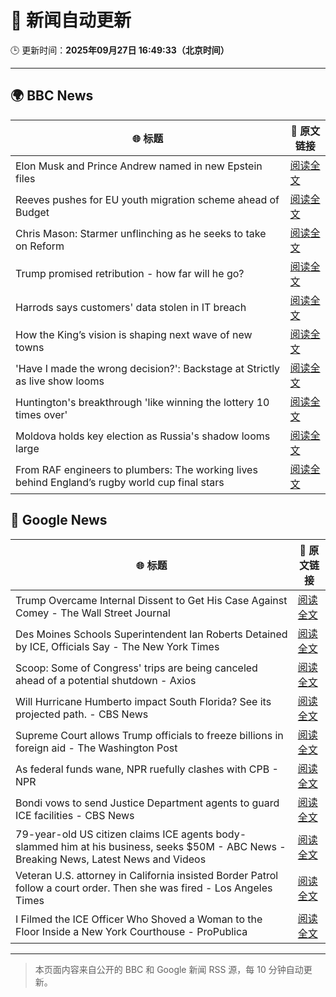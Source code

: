 # 🧠 新闻自动更新

🕒 更新时间：**2025年09月27日 16:49:33（北京时间）**

---

## 🌍 BBC News

| 🌐 标题 | 🔗 原文链接 |
|--------|-------------|
| Elon Musk and Prince Andrew named in new Epstein files | [阅读全文](https://www.bbc.com/news/articles/cwyl8j1we0lo?at_medium=RSS&at_campaign=rss) |
| Reeves pushes for EU youth migration scheme ahead of Budget | [阅读全文](https://www.bbc.com/news/articles/c179z10vy28o?at_medium=RSS&at_campaign=rss) |
| Chris Mason: Starmer unflinching as he seeks to take on Reform | [阅读全文](https://www.bbc.com/news/articles/cvg41lljnryo?at_medium=RSS&at_campaign=rss) |
| Trump promised retribution - how far will he go? | [阅读全文](https://www.bbc.com/news/articles/c0q74pxx871o?at_medium=RSS&at_campaign=rss) |
| Harrods says customers' data stolen in IT breach | [阅读全文](https://www.bbc.com/news/articles/c8d70d912e6o?at_medium=RSS&at_campaign=rss) |
| How the King’s vision is shaping next wave of new towns | [阅读全文](https://www.bbc.com/news/articles/c179z9z1lxwo?at_medium=RSS&at_campaign=rss) |
| 'Have I made the wrong decision?': Backstage at Strictly as live show looms | [阅读全文](https://www.bbc.com/news/articles/c9dx0x68z46o?at_medium=RSS&at_campaign=rss) |
| Huntington's breakthrough 'like winning the lottery 10 times over' | [阅读全文](https://www.bbc.com/news/articles/c3vzek4dkyyo?at_medium=RSS&at_campaign=rss) |
| Moldova holds key election as Russia's shadow looms large | [阅读全文](https://www.bbc.com/news/articles/c179z9d4vl1o?at_medium=RSS&at_campaign=rss) |
| From RAF engineers to plumbers: The working lives behind England’s rugby world cup final stars | [阅读全文](https://www.bbc.com/sport/rugby-union/articles/cp8j407x6mko?at_medium=RSS&at_campaign=rss) |

## 📰 Google News

| 🌐 标题 | 🔗 原文链接 |
|--------|-------------|
| Trump Overcame Internal Dissent to Get His Case Against Comey - The Wall Street Journal | [阅读全文](https://news.google.com/rss/articles/CBMiqgFBVV95cUxNQ2pnS2tTZGJicE5icGh2OFBnLXExbEVKSVVnR1J2dm5xS3dyc01MbTFUUHRTNGNwaGJsMnE3Y3A3bWhELS1QenlBMGtTSWdfR25PVTVLSEF5NmN2OGdCYXJScEd6dEVsalp0cGtrQXowdUhuVkdxZWN3T0h6eTNzWkFGbnU4M1NLcFFiZmlYSU5DdGtWbFY4ZU9zSWFUZlJrR1VCemdnblNMUQ?oc=5) |
| Des Moines Schools Superintendent Ian Roberts Detained by ICE, Officials Say - The New York Times | [阅读全文](https://news.google.com/rss/articles/CBMigwFBVV95cUxNX1dvVWhBbUZiamFWajVZcUliV08yMm5VVGg3VEVaU1NvdkpiQXhxc0FncDBIWW92NlVIWXJlaWk5YVBiTllBSEQwc05ienZMc1c4dW5nMDNoci04NGMybUZRaWZXdXRnVGxQM3pTNVpEU3NubUtUSzd2aVFvSXg2eXFOWQ?oc=5) |
| Scoop: Some of Congress' trips are being canceled ahead of a potential shutdown - Axios | [阅读全文](https://news.google.com/rss/articles/CBMigwFBVV95cUxQdGJSY2txUGhBTldON2ZxbWkzel9KamVHbDZxUmc1aHh3WnJQQmlraThNci1SY0M1b24tSEZxaEt3cU5ON244al90RkpvTmJINWlDRWVOZ0wyRkpENUNOelJ2dU1hN212QzRoTmlEcGhCVGpqSTlUOUpmeHdhc0hTWUVMNA?oc=5) |
| Will Hurricane Humberto impact South Florida? See its projected path. - CBS News | [阅读全文](https://news.google.com/rss/articles/CBMioAFBVV95cUxNa0tBSWxEMWxSRFFfM2N3bjdmRlpodTlrZXJHWnVIWThGdXFNcHY0aHZTbkV2eFBfV2thTjN5NUpRWDExcjVLcEZWTWtyUmlJUkhIQTBBcVU3aUVaaFpfdUgzTzlRZm4xaXdlZFNrUjZnWFJIUTFqUnNUVzFXWDVFaGtsWF9aelNiMFJHaFFJR0NLZG5qNTJkMWdCTDZlU2h1?oc=5) |
| Supreme Court allows Trump officials to freeze billions in foreign aid - The Washington Post | [阅读全文](https://news.google.com/rss/articles/CBMioAFBVV95cUxNeTM4YWxnQXhlQi1Ga2dFS3ZnTzhqY2l5V3V5Ni1odjVBM0g2X2dxRTUwVVF5Rk5QdzlENF80R21tWU1uNjRqTHVjb1EybDQwQ3hDYjh4bERNS2ZWVmZzM21MZFhRN1U5cldJUE5OVXcyRk9HTGhSMnpHSExyX2dwN1dIR3JwdmZ6dy0ycWJiWkVYOTkyREFZOWpEeXFjTVgt?oc=5) |
| As federal funds wane, NPR ruefully clashes with CPB - NPR | [阅读全文](https://news.google.com/rss/articles/CBMinAFBVV95cUxOd3hjUVJpRGktU1M2eFp4ZUtFbWJTdTQwZjdYX0hnSUNaVGNzRmdicU1sMVhMWmlXVzdmSXJMUVQySEhpamRmX0RGVEFsMXBlSlFnbm5YQnhFY1hQeERGNEZRcHNrMjktNGV0a2dtNVZPa2lzcmNnVHpEV2VaY25kX05nWmV0SEJhOTdBaXB1NmVjY1lCR0tJeXJma2I?oc=5) |
| Bondi vows to send Justice Department agents to guard ICE facilities - CBS News | [阅读全文](https://news.google.com/rss/articles/CBMigAFBVV95cUxQNVR2ekdpZDFVOUdwVVhPWnZ5RnY0enpDd09JQ2hJcGZxZGJmVG5kcDFna28wRS1fTHVBNW1HS0NxYXVQeDY0MW42MFFuR0dPaWlnaDljek92MTlMNmp5UUp1dGd4Yl9RaUZMT25FclNLcXFaLWJLLVd6a2wwbEtjWNIBhgFBVV95cUxQdDBuSG0wcVdOckk4ZTdEWnF1b1R5dnk5NEsyNENQSktWZHJmZll0S29rT1ZqUVZLSlBySVQ0T3FmQ010Vk5PTkpkaUstZjE2ZDJCZGRtal9qY2pEREJqZTZKTmg2WHJCTC14Mk1lU09vU1BCNDZtd2FuYXNBbmR5cHRTS3FxUQ?oc=5) |
| 79-year-old US citizen claims ICE agents body-slammed him at his business, seeks $50M - ABC News - Breaking News, Latest News and Videos | [阅读全文](https://news.google.com/rss/articles/CBMijwFBVV95cUxOQnd3N3lObktzaGp4QVpaQm1GQ3ItR0lwdzhTRTR4SDFmeXJpY1V3YTBaMC1xazdoSmdwR2p4QWswbnp2T0o2M2dIQ2lmS1U0V3QwV1RUaWpBZHZBQnk1VzVMZzA3SFJPSjRJMnlUMWY0X0ZoVU1UWDEyQlh5eG8weTZlM2wtOUQ4MktpdllNY9IBlAFBVV95cUxQdG0xR1ZaNHBDWXAzajktTGJVUHNtczdaZXRSNUVBTXhiRFZtMUl4d0ZvX2wtdC1MVDJ3eEJxcVY5MmFhcThKZEtLd3NFZlJmNE5pSkNNZDJxWUg3aEM0SzVqc0ZZSHJVWHJHR01ZNFlrT0stREtjSTNTcWVwUUFDU2szSk91ck5lLURibjJ1d2VMbFZD?oc=5) |
| Veteran U.S. attorney in California insisted Border Patrol follow a court order. Then she was fired - Los Angeles Times | [阅读全文](https://news.google.com/rss/articles/CBMivAFBVV95cUxPOGNnSXVJamQ5TjJhNGVTWVZ2Yk0zdE5IYWE4VlI5cWVEazNURXR0Y1NUOG1RMllHNGVNbUpRSGt5UjNPNTdTNzhZS1lGRGtFazhzME9jbE5zcE5KRlc0bG1RczRXalEwNTRGZElqckVpTmxoTHlScnA3SWdWeGlwOGNPMFdTYXg5T21MWThFVjJucEhLZUk2bTMxaUtJS20zVUp6Q3BGS0lSM3BaTkJGbk1UOG9vYjdGR0ktag?oc=5) |
| I Filmed the ICE Officer Who Shoved a Woman to the Floor Inside a New York Courthouse - ProPublica | [阅读全文](https://news.google.com/rss/articles/CBMie0FVX3lxTE04UkltZ3YxdE9Gck5GcWZ0RmtCc1Z4cmNtZHZSN3FGSzhIOV9PcFVjWklXbHJ1b21jTHNwYTB1TXdVT1gxMUROVnU3Q2ZuZ1NXR3Y3aE53MTFBS3FGeHNFSFRQVTI2aUdwU2ljSkVQbFBleldPVHRZbTRoSQ?oc=5) |

---
> 本页面内容来自公开的 BBC 和 Google 新闻 RSS 源，每 10 分钟自动更新。